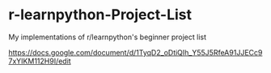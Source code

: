 # r-learnpython-Project-List
My implementations of r/learnpython's beginner project list

https://docs.google.com/document/d/1TyqD2_oDtiQIh_Y55J5RfeA91JJECc97xYIKM112H9I/edit